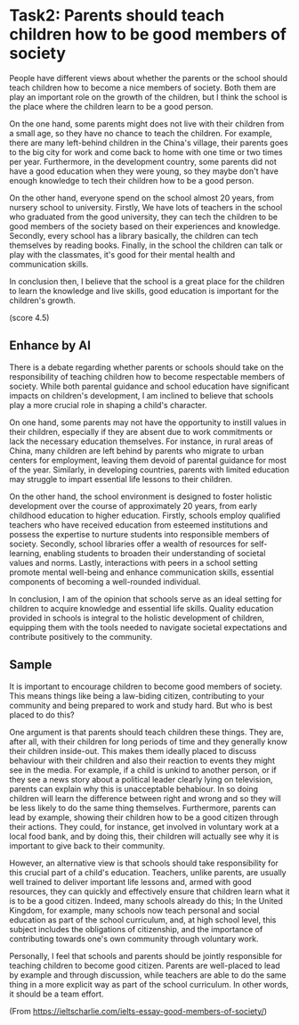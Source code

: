 # Task2: Parents should teach children how to be good members of society

People have different views about whether the parents or the school should teach children how to become a nice members of society. Both them are play an important role on the growth of the children, but I think the school is the place where the children learn to be a good person.

On the one hand, some parents might does not live with their children from a small age, so they have no chance to teach the children. For example, there are many left-behind children in the China's village, their parents goes to the big city for work and come back to home with one time or two times per year. Furthermore, in the development country, some parents did not have a good education when they were young, so they maybe don't have enough knowledge to tech their children how to be a good person.

On the other hand, everyone spend on the school almost 20 years, from nursery school to university. Firstly, We have lots of teachers in the school who graduated from the good university, they can tech the children to be good members of the society based on their experiences and knowledge. Secondly, every school has a library basically, the children can tech themselves by reading books. Finally, in the school the children can talk or play with the classmates, it's good for their mental health and communication skills.

In conclusion then, I believe that the school is a great place for the children to learn the knowledge and live skills, good education is important for the children's growth.

(score 4.5)

## Enhance by AI

There is a debate regarding whether parents or schools should take on the responsibility of teaching children how to become respectable members of society. While both parental guidance and school education have significant impacts on children's development, I am inclined to believe that schools play a more crucial role in shaping a child's character.

On one hand, some parents may not have the opportunity to instill values in their children, especially if they are absent due to work commitments or lack the necessary education themselves. For instance, in rural areas of China, many children are left behind by parents who migrate to urban centers for employment, leaving them devoid of parental guidance for most of the year. Similarly, in developing countries, parents with limited education may struggle to impart essential life lessons to their children.

On the other hand, the school environment is designed to foster holistic development over the course of approximately 20 years, from early childhood education to higher education. Firstly, schools employ qualified teachers who have received education from esteemed institutions and possess the expertise to nurture students into responsible members of society. Secondly, school libraries offer a wealth of resources for self-learning, enabling students to broaden their understanding of societal values and norms. Lastly, interactions with peers in a school setting promote mental well-being and enhance communication skills, essential components of becoming a well-rounded individual.

In conclusion, I am of the opinion that schools serve as an ideal setting for children to acquire knowledge and essential life skills. Quality education provided in schools is integral to the holistic development of children, equipping them with the tools needed to navigate societal expectations and contribute positively to the community.

## Sample

It is important to encourage children to become good members of society. This means things like being a law-biding citizen, contributing to your community and being prepared to work and study hard. But who is best placed to do this?

One argument is that parents should teach children these things. They are, after all, with their children for long periods of time and they generally know their children inside-out. This makes them ideally placed to discuss behaviour with their children and also their reaction to events they might see in the media. For example, if a child is unkind to another person, or if they see a news story about a political leader clearly lying on television, parents can explain why this is unacceptable behabiour. In so doing children will learn the difference between right and wrong and so they will be less likely to do the same thing themselves. Furthermore, parents can lead by example, showing their children how to be a good citizen through their actions. They could, for instance, get involved in voluntary work at a local food bank, and by doing this, their children will actually see why it is important to give back to their community.

However, an alternative view is that schools should take responsibility for this crucial part of a child's education. Teachers, unlike parents, are usually well trained to deliver important life lessons and, armed with good resources, they can quickly and effectively ensure that children learn what it is to be a good citizen. Indeed, many schools already do this; In the United Kingdom, for example, many schools now teach personal and social education as part of the school curriculum, and, at high school level, this subject includes the obligations of citizenship, and the importance of contributing towards one's own community through voluntary work.

Personally, I feel that schools and parents should be jointly responsible for teaching children to become good citizen. Parents are well-placed to lead by example and through discussion, while teachers are able to do the same thing in a more explicit way as part of the school curriculum. In other words, it should be a team effort.

(From https://ieltscharlie.com/ielts-essay-good-members-of-society/)
